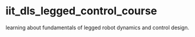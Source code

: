 # iit_dls_legged_control_course
learning about fundamentals of legged robot dynamics and control design. 

